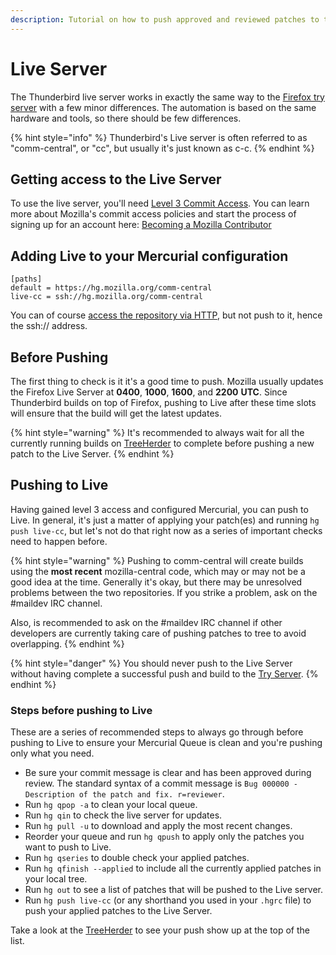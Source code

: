 ```yaml
---
description: Tutorial on how to push approved and reviewed patches to the Live Server
---
```


# Live Server

The Thunderbird live server works in exactly the same way to the [Firefox try server](https://wiki.mozilla.org/ReleaseEngineering/TryServer) with a few minor differences. The automation is based on the same hardware and tools, so there should be few differences.

{% hint style="info" %}
Thunderbird's Live server is often referred to as "comm-central", or "cc", but usually it's just known as c-c. 
{% endhint %}

## Getting access to the Live Server <a id="getting-access-to-the-try-server"></a>

To use the live server, you'll need [Level 3 Commit Access](http://www.mozilla.org/hacking/commit-access-policy/). You can learn more about Mozilla's commit access policies and start the process of signing up for an account here: [Becoming a Mozilla Contributor](http://www.mozilla.org/hacking/committer/)

## Adding Live to your Mercurial configuration

```text
[paths]
default = https://hg.mozilla.org/comm-central
live-cc = ssh://hg.mozilla.org/comm-central
```

You can of course [access the repository via HTTP](https://hg.mozilla.org/try-comm-central/), but not push to it, hence the ssh:// address.

## Before Pushing <a id="pushing-to-try"></a>

The first thing to check is it it's a good time to push. Mozilla usually updates the Firefox Live Server at **0400**, **1000**, **1600**, and **2200** **UTC**. Since Thunderbird builds on top of Firefox, pushing to Live after these time slots will ensure that the build will get the latest updates.

{% hint style="warning" %}
It's recommended to always wait for all the currently running builds on [TreeHerder](https://treeherder.mozilla.org/#/jobs?repo=comm-central) to complete before pushing a new patch to the Live Server.
{% endhint %}

## Pushing to Live <a id="pushing-to-try"></a>

Having gained level 3 access and configured Mercurial, you can push to Live. In general, it's just a matter of applying your patch\(es\) and running `hg push live-cc`, but let's not do that right now as a series of important checks need to happen before.

{% hint style="warning" %}
Pushing to comm-central will create builds using the **most recent** mozilla-central code, which may or may not be a good idea at the time. Generally it's okay, but there may be unresolved problems between the two repositories. If you strike a problem, ask on the \#maildev IRC channel.

Also, is recommended to ask on the \#maildev IRC channel if other developers are currently taking care of pushing patches to tree to avoid overlapping.
{% endhint %}

{% hint style="danger" %}
You should never push to the Live Server without having complete a successful push and build to the [Try Server](try-server.md).
{% endhint %}

### Steps before pushing to Live

These are a series of recommended steps to always go through before pushing to Live to ensure your Mercurial Queue is clean and you're pushing only what you need.

* Be sure your commit message is clear and has been approved during review. The standard syntax of a commit message is `Bug 000000 - Description of the patch and fix. r=reviewer`.
* Run `hg qpop -a` to clean your local queue.
* Run `hg qin` to check the live server for updates.
* Run `hg pull -u` to download and apply the most recent changes.
* Reorder your queue and run `hg qpush` to apply only the patches you want to push to Live.
* Run `hg qseries` to double check your applied patches.
* Run `hg qfinish --applied` to include all the currently applied patches in your local tree.
* Run `hg out` to see a list of patches that will be pushed to the Live server.
* Run `hg push live-cc` \(or any shorthand you used in your `.hgrc` file\) to push your applied patches to the Live Server.

Take a look at the [TreeHerder](https://treeherder.mozilla.org/#/jobs?repo=comm-central) to see your push show up at the top of the list.

